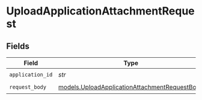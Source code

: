 # UploadApplicationAttachmentRequest


## Fields

| Field                                                                                                | Type                                                                                                 | Required                                                                                             | Description                                                                                          |
| ---------------------------------------------------------------------------------------------------- | ---------------------------------------------------------------------------------------------------- | ---------------------------------------------------------------------------------------------------- | ---------------------------------------------------------------------------------------------------- |
| `application_id`                                                                                     | *str*                                                                                                | :heavy_check_mark:                                                                                   | N/A                                                                                                  |
| `request_body`                                                                                       | [models.UploadApplicationAttachmentRequestBody](../models/uploadapplicationattachmentrequestbody.md) | :heavy_check_mark:                                                                                   | N/A                                                                                                  |